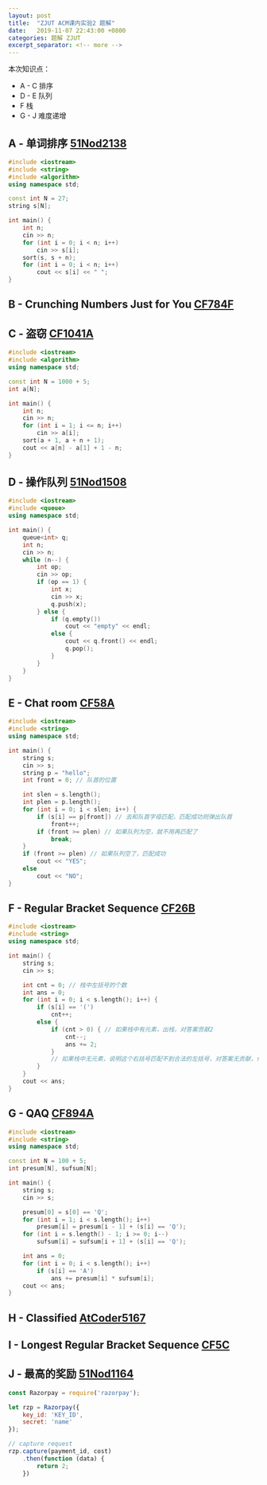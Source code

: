 ```yaml
---
layout: post
title:  "ZJUT ACM课内实验2 题解"
date:   2019-11-07 22:43:00 +0800
categories: 题解 ZJUT
excerpt_separator: <!-- more -->
---
```


本次知识点：
 + A - C 排序
 + D - E 队列
 + F 栈
 + G - J 难度递增
<!-- more -->
## A - 单词排序 [51Nod2138][src-A]

```cpp
#include <iostream>
#include <string>
#include <algorithm>
using namespace std;

const int N = 27;
string s[N];

int main() {
    int n;
    cin >> n;
    for (int i = 0; i < n; i++)
        cin >> s[i];
    sort(s, s + n);
    for (int i = 0; i < n; i++)
        cout << s[i] << " ";
}
```

## B - Crunching Numbers Just for You [CF784F][src-B]



## C - 盗窃 [CF1041A][src-C]

```cpp
#include <iostream>
#include <algorithm>
using namespace std;

const int N = 1000 + 5;
int a[N];

int main() {
    int n;
    cin >> n;
    for (int i = 1; i <= n; i++)
        cin >> a[i];
    sort(a + 1, a + n + 1);
    cout << a[n] - a[1] + 1 - n;
}
```

## D - 操作队列 [51Nod1508][src-D]

```cpp
#include <iostream>
#include <queue>
using namespace std;

int main() {
    queue<int> q;
    int n;
    cin >> n;
    while (n--) {
        int op;
        cin >> op;
        if (op == 1) {
            int x;
            cin >> x;
            q.push(x);
        } else {
            if (q.empty())
                cout << "empty" << endl;
            else {
                cout << q.front() << endl;
                q.pop();
            }
        }
    }
}
```

## E - Chat room [CF58A][src-E]

```cpp
#include <iostream>
#include <string>
using namespace std;

int main() {
    string s;
    cin >> s;
    string p = "hello";
    int front = 0; // 队首的位置

    int slen = s.length();
    int plen = p.length();
    for (int i = 0; i < slen; i++) {
        if (s[i] == p[front]) // 去和队首字母匹配，匹配成功则弹出队首
            front++;
        if (front >= plen) // 如果队列为空，就不用再匹配了
            break;
    }
    if (front >= plen) // 如果队列空了，匹配成功
        cout << "YES";
    else
        cout << "NO";
}
```

## F - Regular Bracket Sequence [CF26B][src-F]

```cpp
#include <iostream>
#include <string>
using namespace std;

int main() {
    string s;
    cin >> s;

    int cnt = 0; // 栈中左括号的个数
    int ans = 0;
    for (int i = 0; i < s.length(); i++) {
        if (s[i] == '(')
            cnt++;
        else {
            if (cnt > 0) { // 如果栈中有元素，出栈，对答案贡献2
                cnt--;
                ans += 2;
            }
            // 如果栈中无元素，说明这个右括号匹配不到合法的左括号，对答案无贡献，什么都不用做
        }
    }
    cout << ans;
}
```

## G - QAQ [CF894A][src-G]

```cpp
#include <iostream>
#include <string>
using namespace std;

const int N = 100 + 5;
int presum[N], sufsum[N];

int main() {
    string s;
    cin >> s;

    presum[0] = s[0] == 'Q';
    for (int i = 1; i < s.length(); i++)
        presum[i] = presum[i - 1] + (s[i] == 'Q');
    for (int i = s.length() - 1; i >= 0; i--)
        sufsum[i] = sufsum[i + 1] + (s[i] == 'Q');

    int ans = 0;
    for (int i = 0; i < s.length(); i++)
        if (s[i] == 'A')
            ans += presum[i] * sufsum[i];
    cout << ans;
}
```

## H - Classified [AtCoder5167][src-H]

## I - Longest Regular Bracket Sequence [CF5C][src-I]

## J - 最高的奖励 [51Nod1164][src-J]


```javascript
const Razorpay = require('razorpay');

let rzp = Razorpay({
	key_id: 'KEY_ID',
	secret: 'name'
});

// capture request
rzp.capture(payment_id, cost)
	.then(function (data) {
		return 2;
	})
```

[src-A]: https://www.51nod.com/Challenge/Problem.html#problemId=2138
[src-B]: http://codeforces.com/problemset/problem/784/F
[src-C]: http://codeforces.com/problemset/problem/1041/A
[src-D]: https://www.51nod.com/Challenge/Problem.html#problemId=1508
[src-E]: http://codeforces.com/problemset/problem/58/A
[src-F]: http://codeforces.com/problemset/problem/26/B
[src-G]: http://codeforces.com/problemset/problem/894/A
[src-H]: https://jsc2019-qual.contest.atcoder.jp/tasks/jsc2019_qual_d?lang=en
[src-I]: http://codeforces.com/problemset/problem/5/C
[src-J]: https://www.51nod.com/Challenge/Problem.html#problemId=1164